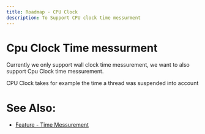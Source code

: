 ```yaml
---
title: Roadmap - CPU Clock
description: To Support CPU clock time messurment
---
```

# Cpu Clock Time messurment
Currently we only support wall clock time messurement, we want to also support Cpu Clock time messurement.

CPU Clock takes for example the time a thread was suspended into account


# See Also:
- [Feature - Time Messurement](../features/TimeMessurement.md)
